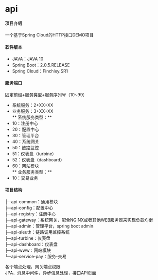 # api

#### 项目介绍
一个基于Spring Cloud的HTTP接口DEMO项目

#### 软件版本
* JAVA：JAVA 10
* Spring Boot：2.0.5.RELEASE
* Spring Cloud：Finchley.SR1

#### 服务端口
固定前缀+服务类型+服务序列号（10~99）  
* 系统服务：2+XX+XX  
* 业务服务：3+XX+XX  
** 系统服务类型：** 
* 10：注册中心
* 20：配置中心
* 30：管理平台
* 40：系统网关
* 50：链路监控
* 51：仪表盘（turbine）
* 52：仪表盘（dashboard）
* 60：网站模块  
** 业务服务类型：** 
* 10：交易业务

#### 项目结构
├─api-common：通用模块  
├─api-config：配置中心  
├─api-registry：注册中心  
├─api-gateway：系统网关，配合NGINX或者其他WEB服务器来实现负载均衡  
├─api-admin：管理平台，spring boot admin  
├─api-sleuth：链路调用监控系统  
├─api-turbine：仪表盘  
├─api-dashboard：仪表盘  
├─api-www：网站模块  
└─api-service-pay：服务-交易  

各个端点处理，网关端点权限  
JPA，消息中间件，异步信息处理，接口API页面
